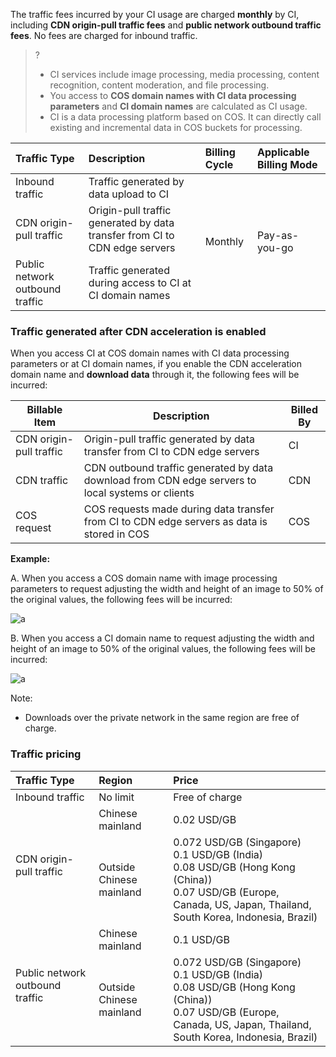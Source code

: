 The traffic fees incurred by your CI usage are charged **monthly** by CI, including **CDN origin-pull traffic fees** and **public network outbound traffic fees**. No fees are charged for inbound traffic.

>?
>
> - CI services include image processing, media processing, content recognition, content moderation, and file processing.
> - You access to **COS domain names with CI data processing parameters** and **CI domain names** are calculated as CI usage.
> - CI is a data processing platform based on COS. It can directly call existing and incremental data in COS buckets for processing.

<table>
<thead>
<tr>
<th align="left">Traffic Type</th>
<th align="left">Description</th>
<th align="left">Billing Cycle</th>
<th align="left">Applicable Billing Mode</th>
</tr>
</thead>
<tbody><tr>
<td align="left">Inbound traffic</td>
<td align="left">Traffic generated by data upload to CI</td>
<td align="left" rowspan=3>Monthly</td>
<td align="left" rowspan=3>Pay-as-you-go</td>
</tr>
<tr>
<td align="left">CDN origin-pull traffic</td>
<td align="left">Origin-pull traffic generated by data transfer from CI to CDN edge servers</td>
</tr>
<tr>
<td align="left">Public network outbound traffic</td>
<td align="left">Traffic generated during access to CI at CI domain names</td>
</tr>
</tbody></table>



### Traffic generated after CDN acceleration is enabled

When you access CI at COS domain names with CI data processing parameters or at CI domain names, if you enable the CDN acceleration domain name and **download data** through it, the following fees will be incurred:

| Billable Item | Description | Billed By |
| ----------- | ------------------------------------------------------------ | ------------------- |
| CDN origin-pull traffic | Origin-pull traffic generated by data transfer from CI to CDN edge servers                | CI    |
| CDN traffic     | CDN outbound traffic generated by data download from CDN edge servers to local systems or clients    | CDN |
| COS request | COS requests made during data transfer from CI to CDN edge servers as data is stored in COS | COS |

**Example:**

A. When you access a COS domain name with image processing parameters to request adjusting the width and height of an image to 50% of the original values, the following fees will be incurred:

![a](https://qcloudimg.tencent-cloud.cn/raw/340a74554f0cbcc330678e54d961cfb6.jpg)



B. When you access a CI domain name to request adjusting the width and height of an image to 50% of the original values, the following fees will be incurred:

![a](https://qcloudimg.tencent-cloud.cn/raw/c21e1f8e10f8194ddd1d8e03e8329753.jpg)

Note:

- Downloads over the private network in the same region are free of charge.



### Traffic pricing

<table>
<thead>
<tr>
<th align="left">Traffic Type</th>
<th align="left">Region</th>
<th align="left">Price</th>
</tr>
</thead>
<tbody><tr>
<td align="left">Inbound traffic</td>
<td align="left">No limit</td>
<td align="left">Free of charge</td>
</tr>
<tr>
<td align="left" rowspan=2>CDN origin-pull traffic</td>
<td align="left">Chinese mainland </td>
<td align="left">0.02 USD/GB </td>
</tr>
<tr>
<td align="left">Outside Chinese mainland</td>
<td align="left">0.072 USD/GB (Singapore)<br/>0.1 USD/GB (India)<br/>0.08 USD/GB (Hong Kong (China))<br/>0.07 USD/GB (Europe, Canada, US, Japan, Thailand, South Korea, Indonesia, Brazil)</td>
</tr>
<tr>
<td align="left" rowspan=2>Public network outbound traffic</td>
<td align="left">Chinese mainland</td>
<td align="left">0.1 USD/GB</td>
</tr>
<tr>
<td align="left">Outside Chinese mainland</td>
<td align="left">0.072 USD/GB (Singapore)<br/>0.1 USD/GB (India)<br/>0.08 USD/GB (Hong Kong (China))<br/>0.07 USD/GB (Europe, Canada, US, Japan, Thailand, South Korea, Indonesia, Brazil)</td>
</tr>
</tbody></table>
